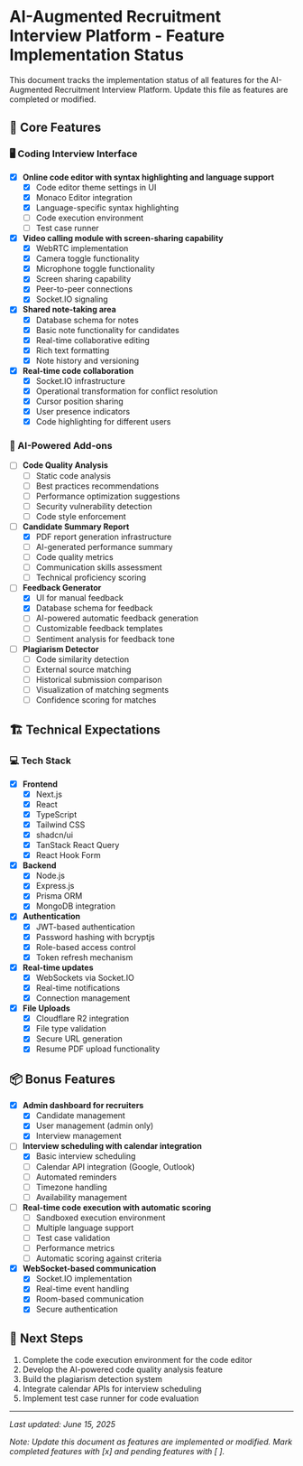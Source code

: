 # AI-Augmented Recruitment Interview Platform - Feature Implementation Status

This document tracks the implementation status of all features for the AI-Augmented Recruitment Interview Platform. Update this file as features are completed or modified.

## 🎯 Core Features

### 🖥️ Coding Interview Interface

- [x] **Online code editor with syntax highlighting and language support**
  - [x] Code editor theme settings in UI
  - [x] Monaco Editor integration
  - [x] Language-specific syntax highlighting
  - [ ] Code execution environment
  - [ ] Test case runner

- [x] **Video calling module with screen-sharing capability**
  - [x] WebRTC implementation
  - [x] Camera toggle functionality
  - [x] Microphone toggle functionality
  - [x] Screen sharing capability
  - [x] Peer-to-peer connections
  - [x] Socket.IO signaling

- [x] **Shared note-taking area**
  - [x] Database schema for notes
  - [x] Basic note functionality for candidates
  - [x] Real-time collaborative editing
  - [x] Rich text formatting
  - [x] Note history and versioning

- [x] **Real-time code collaboration**
  - [x] Socket.IO infrastructure
  - [x] Operational transformation for conflict resolution
  - [x] Cursor position sharing
  - [x] User presence indicators
  - [x] Code highlighting for different users

### 🤖 AI-Powered Add-ons

- [ ] **Code Quality Analysis**
  - [ ] Static code analysis
  - [ ] Best practices recommendations
  - [ ] Performance optimization suggestions
  - [ ] Security vulnerability detection
  - [ ] Code style enforcement

- [ ] **Candidate Summary Report**
  - [x] PDF report generation infrastructure
  - [ ] AI-generated performance summary
  - [ ] Code quality metrics
  - [ ] Communication skills assessment
  - [ ] Technical proficiency scoring

- [ ] **Feedback Generator**
  - [x] UI for manual feedback
  - [x] Database schema for feedback
  - [ ] AI-powered automatic feedback generation
  - [ ] Customizable feedback templates
  - [ ] Sentiment analysis for feedback tone

- [ ] **Plagiarism Detector**
  - [ ] Code similarity detection
  - [ ] External source matching
  - [ ] Historical submission comparison
  - [ ] Visualization of matching segments
  - [ ] Confidence scoring for matches

## 🏗️ Technical Expectations

### 💻 Tech Stack

- [x] **Frontend**
  - [x] Next.js
  - [x] React
  - [x] TypeScript
  - [x] Tailwind CSS
  - [x] shadcn/ui
  - [x] TanStack React Query
  - [x] React Hook Form

- [x] **Backend**
  - [x] Node.js
  - [x] Express.js
  - [x] Prisma ORM
  - [x] MongoDB integration

- [x] **Authentication**
  - [x] JWT-based authentication
  - [x] Password hashing with bcryptjs
  - [x] Role-based access control
  - [x] Token refresh mechanism

- [x] **Real-time updates**
  - [x] WebSockets via Socket.IO
  - [x] Real-time notifications
  - [x] Connection management

- [x] **File Uploads**
  - [x] Cloudflare R2 integration
  - [x] File type validation
  - [x] Secure URL generation
  - [x] Resume PDF upload functionality

## 📦 Bonus Features

- [x] **Admin dashboard for recruiters**
  - [x] Candidate management
  - [x] User management (admin only)
  - [x] Interview management

- [ ] **Interview scheduling with calendar integration**
  - [x] Basic interview scheduling
  - [ ] Calendar API integration (Google, Outlook)
  - [ ] Automated reminders
  - [ ] Timezone handling
  - [ ] Availability management

- [ ] **Real-time code execution with automatic scoring**
  - [ ] Sandboxed execution environment
  - [ ] Multiple language support
  - [ ] Test case validation
  - [ ] Performance metrics
  - [ ] Automatic scoring against criteria

- [x] **WebSocket-based communication**
  - [x] Socket.IO implementation
  - [x] Real-time event handling
  - [x] Room-based communication
  - [x] Secure authentication

## 🔄 Next Steps

1. Complete the code execution environment for the code editor
2. Develop the AI-powered code quality analysis feature
3. Build the plagiarism detection system
4. Integrate calendar APIs for interview scheduling
5. Implement test case runner for code evaluation

---

*Last updated: June 15, 2025*

*Note: Update this document as features are implemented or modified. Mark completed features with [x] and pending features with [ ].*